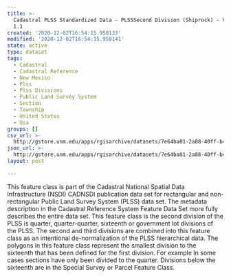 ```yaml
---
title: >-
  Cadastral PLSS Standardized Data - PLSSSecond Division (Shiprock) - Version
  1.1
created: '2020-12-02T16:54:15.958133'
modified: '2020-12-02T16:54:15.958141'
state: active
type: dataset
tags:
  - Cadastral
  - Cadastral Reference
  - New Mexico
  - Plss
  - Plss Divisions
  - Public Land Survey System
  - Section
  - Township
  - United States
  - Usa
groups: []
csv_url: >-
  http://gstore.unm.edu/apps/rgisarchive/datasets/7e64ba01-2a88-40ff-b40b-4d0a7618aa2b/PLSSSecond_Division_SHIPROCK.derived.csv
json_url: >-
  http://gstore.unm.edu/apps/rgisarchive/datasets/7e64ba01-2a88-40ff-b40b-4d0a7618aa2b/PLSSSecond_Division_SHIPROCK.derived.json
layout: post

---
```

 This feature class is part of the Cadastral National Spatial Data
                Infrastructure (NSDI) CADNSDI publication data set for rectangular and
                non-rectangular Public Land Survey System (PLSS) data set. The metadata description
                in the Cadastral Reference System Feature Data Set more fully describes the entire
                data set. This feature class is the second division of the PLSS is quarter,
                quarter-quarter, sixteenth or government lot divisions of the PLSS. The second and
                third divisions are combined into this feature class as an intentional
                de-normalization of the PLSS hierarchical data. The polygons in this feature class
                represent the smallest division to the sixteenth that has been defined for the first
                division. For example In some cases sections have only been divided to the quarter.
                Divisions below the sixteenth are in the Special Survey or Parcel Feature Class. 
